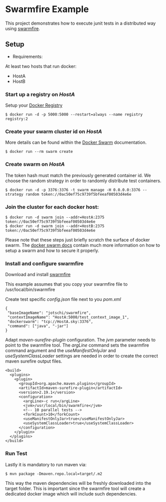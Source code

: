 # Swarmfire Example

This project demonstrates how to execute junit tests in a distributed way using [swarmfire](https://github.com/Jotschi/swarmfire).

## Setup

* Requirements:

At least two hosts that run docker:

* HostA
* HostB

### Start up a registry on *HostA*

Setup your [Docker Registry](https://github.com/docker/distribution/blob/master/docs/deploying.md)

```
$ docker run -d -p 5000:5000 --restart=always --name registry registry:2
```

### Create your swarm cluster id on *HostA*

 More details can be found within the [Docker Swarm](https://docs.docker.com/swarm/install-w-machine/) documentation.

```
$ docker run --rm swarm create
```

### Create swarm on *HostA*

The token hash must match the previously generated container id. We choose the random strategy in order to randomly distribute test containers.

```
$ docker run -d -p 3376:3376 -t swarm manage -H 0.0.0.0:3376 --strategy random token://0ac50ef75c9739f5bfeeaf00503d4e6e
```

###  Join the cluster for each docker host:

```
$ docker run -d swarm join --addr=HostA:2375 token://0ac50ef75c9739f5bfeeaf00503d4e6e
$ docker run -d swarm join --addr=HostB:2375 token://0ac50ef75c9739f5bfeeaf00503d4e6e
```

Please note that these steps just briefly scratch the surface of docker swarm. The [docker swarm docs](https://docs.docker.com/swarm/install-w-machine/) contain much more information on how to setup a swarm and how to secure it properly.

### Install and configure swarmfire

Download and install [swarmfire](https://github.com/Jotschi/swarmfire)

This example assumes that you copy your swarmfire file to /usr/local/bin/swarmfire

Create test specific *config.json* file next to you *pom.xml*

```
{
 "baseImageName": "jotschi/swarmfire",
 "contextImageName": "HostA:5000/test_context_image_1",
 "dockerswarm": "tcp://HostA.sky:3376",
 "command": ["java", "-jar"]
}
```

Adapt *maven-surefire-plugin* configuration. The *jvm* parameter needs to point to the swarmfire tool. The *argLine* command sets the swarmfire command argument and the *useManifestOnlyJar* and *useSystemClassLoader* settings are needed in order to create the correct maven surefire output files.

```
<build>
  <plugins>
    <plugin>
      <groupId>org.apache.maven.plugins</groupId>
      <artifactId>maven-surefire-plugin</artifactId>
      <version>2.19.1</version>
      <configuration>
        <argLine>-c run</argLine>
        <jvm>/usr/local/bin/swarmfire</jvm>
        <!-- 10 parallel tests -->
        <forkCount>10</forkCount>
        <useManifestOnlyJar>true</useManifestOnlyJar>
        <useSystemClassLoader>true</useSystemClassLoader>
      </configuration>
    </plugin>
  </plugins>
</build>
```

### Run Test

Lastly it is mandatory to run maven via:

```
$ mvn package -Dmaven.repo.local=target/.m2
```

This way the maven dependencies will be freshly downloaded into the target folder. This is important since the swarmfire tool will create a dedicated docker image which will include such dependencies.
